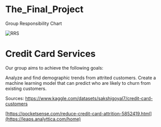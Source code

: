 # The_Final_Project

Group Responsibility Chart

![RRS](https://user-images.githubusercontent.com/96032255/169706613-37a8b4ea-8a84-434b-ba70-232f530f50cb.PNG)

# Credit Card Services

Our group aims to achieve the following goals:

Analyze and find demographic trends from attrited customers.
Create a machine learning model that can predict who are likely to churn from existing customers.

Sources:
https://www.kaggle.com/datasets/sakshigoyal7/credit-card-customers

[https://pocketsense.com/reduce-credit-card-attrition-5852419.html](https://leaps.analyttica.com/home)


